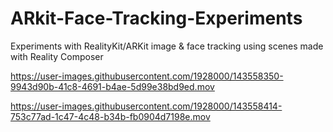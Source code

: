 # ARkit-Face-Tracking-Experiments
Experiments with RealityKit/ARKit image & face tracking using scenes made with Reality Composer

https://user-images.githubusercontent.com/1928000/143558350-9943d90b-41c8-4691-b4ae-5d99e38bd9ed.mov


https://user-images.githubusercontent.com/1928000/143558414-753c77ad-1c47-4c48-b34b-fb0904d7198e.mov
